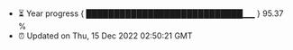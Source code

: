- ⏳ Year progress { ████████████████████████████▁▁ } 95.37 %
- ⏰ Updated on Thu, 15 Dec 2022 02:50:21 GMT

